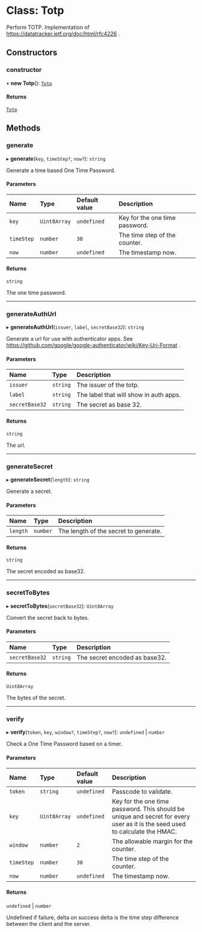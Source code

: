 # Class: Totp

Perform TOTP.
Implementation of https://datatracker.ietf.org/doc/html/rfc4226 .

## Constructors

### constructor

• **new Totp**(): [`Totp`](Totp.md)

#### Returns

[`Totp`](Totp.md)

## Methods

### generate

▸ **generate**(`key`, `timeStep?`, `now?`): `string`

Generate a time based One Time Password.

#### Parameters

| Name       | Type         | Default value | Description                    |
| :--------- | :----------- | :------------ | :----------------------------- |
| `key`      | `Uint8Array` | `undefined`   | Key for the one time password. |
| `timeStep` | `number`     | `30`          | The time step of the counter.  |
| `now`      | `number`     | `undefined`   | The timestamp now.             |

#### Returns

`string`

The one time password.

---

### generateAuthUrl

▸ **generateAuthUrl**(`issuer`, `label`, `secretBase32`): `string`

Generate a url for use with authenticator apps.
See https://github.com/google/google-authenticator/wiki/Key-Uri-Format .

#### Parameters

| Name           | Type     | Description                            |
| :------------- | :------- | :------------------------------------- |
| `issuer`       | `string` | The issuer of the totp.                |
| `label`        | `string` | The label that will show in auth apps. |
| `secretBase32` | `string` | The secret as base 32.                 |

#### Returns

`string`

The url.

---

### generateSecret

▸ **generateSecret**(`length`): `string`

Generate a secret.

#### Parameters

| Name     | Type     | Description                           |
| :------- | :------- | :------------------------------------ |
| `length` | `number` | The length of the secret to generate. |

#### Returns

`string`

The secret encoded as base32.

---

### secretToBytes

▸ **secretToBytes**(`secretBase32`): `Uint8Array`

Convert the secret back to bytes.

#### Parameters

| Name           | Type     | Description                   |
| :------------- | :------- | :---------------------------- |
| `secretBase32` | `string` | The secret encoded as base32. |

#### Returns

`Uint8Array`

The bytes of the secret.

---

### verify

▸ **verify**(`token`, `key`, `window?`, `timeStep?`, `now?`): `undefined` \| `number`

Check a One Time Password based on a timer.

#### Parameters

| Name       | Type         | Default value | Description                                                                                                                  |
| :--------- | :----------- | :------------ | :--------------------------------------------------------------------------------------------------------------------------- |
| `token`    | `string`     | `undefined`   | Passcode to validate.                                                                                                        |
| `key`      | `Uint8Array` | `undefined`   | Key for the one time password. This should be unique and secret for every user as it is the seed used to calculate the HMAC. |
| `window`   | `number`     | `2`           | The allowable margin for the counter.                                                                                        |
| `timeStep` | `number`     | `30`          | The time step of the counter.                                                                                                |
| `now`      | `number`     | `undefined`   | The timestamp now.                                                                                                           |

#### Returns

`undefined` \| `number`

Undefined if failure, delta on success
delta is the time step difference between the client and the server.
